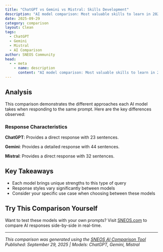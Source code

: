 ```yaml
---
title: "ChatGPT vs Gemini vs Mistral: Skills Development"
description: "AI model comparison: Most valuable skills to learn in 2025 that AI can't replace..."
date: 2025-09-29
category: comparison
layout: Clean
tags:
  - ChatGPT
  - Gemini
  - Mistral
  - AI Comparison
author: SNEOS Community
head:
  - - meta
    - name: description
      content: "AI model comparison: Most valuable skills to learn in 2025 that AI can't replace..."
---
```


<ChatComparison
  title="ChatGPT vs Gemini vs Mistral: Skills Development"
  prompt="Most valuable skills to learn in 2025 that AI can't replace"
  :responses='{
    "ChatGPT": "In 2025, as AI continues to advance, some skills remain valuable because they are difficult for AI to fully replicate. Here are some of the most valuable skills to learn that AI can\u2019t easily replace:\n\n1. **Emotional Intelligence and Empathy**  \n   Understanding and managing emotions, empathizing with others, and building deep interpersonal relationships are inherently human skills crucial in leadership, counseling, healthcare, and customer service.\n\n2. **Creative Thinking and Innovation**  \n   The ability to think creatively, generate novel ideas, and innovate is difficult for AI to replicate fully. This includes art, design, storytelling, and strategic innovation.\n\n3. **Critical Thinking and Complex Problem Solving**  \n   Analyzing complex problems, evaluating multiple perspectives, and making nuanced decisions require human judgment that goes beyond pattern recognition.\n\n4. **Leadership and People Management**  \n   Inspiring teams, managing conflicts, mentoring, and fostering company culture need human insight and intuition.\n\n5. **Cross-cultural Competency and Communication**  \n   Navigating cultural nuances and communicating effectively across diverse groups remains a deeply human skill.\n\n6. **Ethical Judgment and Decision Making**  \n   AI can follow rules but determining the ethical implications of decisions often requires human morality and discretion.\n\n7. **Dexterity and Complex Manual Tasks**  \n   Certain physical skills requiring fine motor control and adaptability\u2014like craftsmanship, surgery, or advanced mechanical repairs\u2014are still challenging for AI and robotics.\n\n8. **Negotiation and Persuasion**  \n   The art of negotiation involves understanding subtle social cues, motivations, and building trust, which AI currently cannot master at human levels.\n\n9. **Adaptability and Learning Agility**  \n   Humans excel at adapting to new, ambiguous situations and learning new skills on the fly, which remains hard for AI outside of programmed parameters.\n\n10. **Storytelling and Cultural Creation**  \n    Generating cultural meaning and connecting emotionally through stories, performances, and shared human experiences is a uniquely human domain.\n\nFocusing on these skills in combination with technological fluency will prepare you for a future where humans and AI collaborate effectively.",
    "Gemini": "Predicting the future is tricky, but based on current trends and the anticipated trajectory of AI, here are some of the most valuable skills to learn in 2025 that AI is unlikely to fully replace:\n\n**I. Human-Centric Skills (Relating to People and Understanding Human Context):**\n\n*   **Emotional Intelligence (EQ):**\n    *   *Why:* AI can analyze emotions, but it can\u0027t truly empathize, understand nuance, or respond with genuine compassion.  EQ is crucial for leadership, teamwork, conflict resolution, customer service, and building strong relationships.\n    *   *Sub-skills:* Empathy, self-awareness, self-regulation, social skills, motivation.\n*   **Complex Communication \u0026 Interpersonal Skills:**\n    *   *Why:*  Beyond simply transmitting information, this includes active listening, persuasive communication, negotiation, storytelling, and the ability to connect with people from diverse backgrounds. AI can generate text, but lacks genuine understanding of social dynamics and the ability to build trust.\n    *   *Sub-skills:* Active listening, public speaking, cross-cultural communication, negotiation, persuasion, conflict resolution.\n*   **Leadership \u0026 Management (Especially Adaptive Leadership):**\n    *   *Why:*  Inspiring and motivating teams, making strategic decisions based on incomplete information, fostering a positive culture, and navigating complex organizational dynamics require human judgment and intuition that AI currently lacks.  Adaptive leadership, which focuses on leading through uncertainty and change, will be especially important.\n    *   *Sub-skills:* Delegation, mentoring, motivation, strategic thinking, decision-making under uncertainty, change management, building trust and rapport.\n*   **Sales and Customer Relationship Management (High-Touch, Complex Sales):**\n    *   *Why:* While AI can automate parts of the sales process, closing complex deals, building long-term relationships, and understanding customer needs at a deep, nuanced level still require human interaction and empathy. This is particularly true for high-value, customized products or services.\n    *   *Sub-skills:* Active listening, relationship building, persuasion, negotiation, problem-solving, understanding customer psychology.\n\n**II. Creative \u0026 Innovative Skills (Generating Novel Ideas and Solutions):**\n\n*   **Creative Problem-Solving:**\n    *   *Why:* AI is good at optimizing existing solutions, but it struggles with true innovation and coming up with entirely new approaches to problems, especially those that require thinking outside the box and challenging assumptions.\n    *   *Sub-skills:* Design thinking, lateral thinking, critical thinking, brainstorming, experimentation.\n*   **Strategic \u0026 Systems Thinking:**\n    *   *Why:*  AI can analyze data, but humans are better at connecting disparate pieces of information, understanding the big picture, and developing long-term strategies that take into account complex, interconnected systems and unpredictable variables.\n    *   *Sub-skills:* Analytical skills, foresight, problem decomposition, understanding of complex systems, risk assessment.\n*   **Original Content Creation (High-Quality, Thought-Provoking):**\n    *   *Why:* While AI can generate text, images, and music, it often lacks originality, depth, and the ability to create truly impactful art or intellectual property that resonates with human emotion and experience.  Areas like investigative journalism, in-depth analysis, and unique artistic expression will remain valuable.\n    *   *Sub-skills:* Writing, visual design, storytelling, musical composition, critical analysis.\n*   **Design (Human-Centered Design):**\n    *   *Why:*  Designing products and services that are truly user-friendly, aesthetically pleasing, and meet human needs requires empathy, creativity, and an understanding of human behavior that AI cannot replicate. Human-centered design emphasizes understanding and addressing the needs and desires of users.\n    *   *Sub-skills:* User research, prototyping, visual communication, understanding of human behavior, UX/UI design.\n\n**III. Critical Thinking \u0026 Judgement Skills (Analyzing Information and Making Sound Decisions):**\n\n*   **Critical Thinking \u0026 Analysis:**\n    *   *Why:*  AI can process information quickly, but it can be easily fooled by biases and misinformation. Humans are needed to evaluate the validity of information, identify biases, and make sound judgments based on complex and incomplete data.\n    *   *Sub-skills:*  Logic, reasoning, analysis, problem-solving, decision-making.\n*   **Ethical Reasoning \u0026 Decision-Making:**\n    *   *Why:*  AI operates based on algorithms and data, it lacks a moral compass.  Humans are needed to make ethical judgments, consider the social impact of technology, and ensure that AI is used responsibly and ethically.\n    *   *Sub-skills:* Moral philosophy, ethical frameworks, understanding of social impact, critical thinking.\n\n**IV. Adaptability \u0026 Learning Skills (Staying Ahead of the Curve):**\n\n*   **Lifelong Learning \u0026 Adaptability:**\n    *   *Why:* The pace of technological change is accelerating.  The ability to quickly learn new skills, adapt to changing circumstances, and embrace new technologies will be essential for navigating the future of work.\n    *   *Sub-skills:*  Growth mindset, curiosity, learning agility, information literacy, self-directed learning.\n*   **Technological Fluency (Not Just Coding):**\n    *   *Why:*  While coding skills will remain valuable, even more important will be the ability to understand how AI works, how to use it effectively, and how to adapt to new technological advancements.  This includes understanding the limitations of AI and knowing when human intervention is needed.\n    *   *Sub-skills:* Basic understanding of AI/ML, data literacy, digital literacy, cloud computing, cybersecurity awareness.\n\n**Important Considerations:**\n\n*   **The \u0022Augmentation\u0022 Angle:**  Many jobs will be augmented by AI, not replaced entirely.  The ability to work *with* AI, understanding its strengths and weaknesses, will be a valuable skill in itself.\n*   **Industry-Specific Knowledge:** Combining general skills with deep industry knowledge will be a powerful combination.  For example, a doctor with strong emotional intelligence and the ability to interpret complex medical data will be more valuable than a doctor who relies solely on AI-driven diagnoses.\n*   **The \u0022Human Touch\u0022 Matters:**  In a world increasingly dominated by technology, the ability to provide personalized, empathetic, and authentic human experiences will be highly valued.\n\nBy focusing on developing these human-centric, creative, and adaptable skills, you can position yourself for success in a future where AI is a powerful tool, but not a replacement for human intelligence, creativity, and empathy.\n",
    "Mistral": "In 2025, while AI will continue to advance and automate many tasks, certain skills will remain highly valuable and difficult for AI to replace. Here are some of the most valuable skills to focus on:\n\n1. **Creativity and Innovation**: AI can generate ideas, but human creativity and the ability to innovate in complex and unpredictable ways will remain highly valuable.\n\n2. **Critical Thinking**: The ability to analyze complex information, evaluate different viewpoints, and make reasoned judgments will be crucial in an AI-driven world.\n\n3. **Emotional Intelligence**: Skills like empathy, understanding human emotions, and building relationships will be vital in fields requiring human interaction, such as leadership, management, and customer service.\n\n4. **Ethical Reasoning**: As AI becomes more integrated into society, the ability to make ethical decisions and understand the moral implications of technology will be increasingly important.\n\n5. **Complex Problem-Solving**: AI can assist in problem-solving, but humans will still be needed to tackle complex, multifaceted issues that require nuanced understanding and adaptability.\n\n6. **Communication Skills**: Effective communication, including the ability to convey complex ideas clearly and persuasively, will remain essential in both professional and personal contexts.\n\n7. **Adaptability and Flexibility**: The ability to adapt to new situations, learn new skills quickly, and thrive in changing environments will be crucial as technology continues to evolve.\n\n8. **Leadership and Management**: Skills in leading teams, managing projects, and making strategic decisions will be in high demand, as AI can support but not replace human leadership.\n\n9. **Cultural Competence**: Understanding and navigating diverse cultural contexts will be important in a globalized world, where AI may not fully grasp cultural nuances.\n\n10. **Interdisciplinary Knowledge**: Combining knowledge from different fields to solve problems and innovate will be valuable, as AI tends to specialize in specific areas.\n\n11. **Human-AI Collaboration**: The ability to work effectively with AI systems, understanding their capabilities and limitations, will be a key skill in the future.\n\n12. **Cybersecurity**: As digital technologies become more pervasive, expertise in protecting data and systems from cyber threats will be increasingly important.\n\n13. **Sustainability and Environmental Awareness**: Understanding and addressing environmental challenges will be crucial as sustainability becomes a global priority.\n\n14. **Health and Wellness**: Skills related to maintaining physical and mental health, including healthcare and wellness practices, will be valuable as societies focus more on holistic well-being.\n\n15. **Entrepreneurship**: The ability to identify opportunities, take calculated risks, and build successful ventures will be important in an economy driven by innovation and disruption.\n\nBy focusing on these skills, individuals can position themselves to thrive in a future where AI plays a significant role in various aspects of life and work."
  }'
  published-date="16:28"
/>

## Analysis

This comparison demonstrates the different approaches each AI model takes when responding to the same prompt. Here are the key differences observed:

### Response Characteristics

**ChatGPT**: Provides a direct response with 23 sentences. 

**Gemini**: Provides a detailed response with 44 sentences. 

**Mistral**: Provides a direct response with 32 sentences. 

## Key Takeaways

- Each model brings unique strengths to this type of query
- Response styles vary significantly between models
- Consider your specific use case when choosing between these models

## Try This Comparison Yourself

Want to test these models with your own prompts? Visit [SNEOS.com](https://sneos.com) to compare AI responses side-by-side in real-time.

---

*This comparison was generated using the [SNEOS AI Comparison Tool](https://sneos.com)*
*Published: September 29, 2025 | Models: ChatGPT, Gemini, Mistral*
